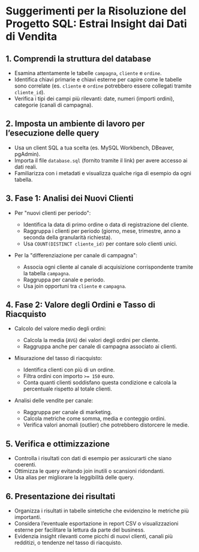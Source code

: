 
# Suggerimenti per la Risoluzione del Progetto SQL: Estrai Insight dai Dati di Vendita

## 1. Comprendi la struttura del database

- Esamina attentamente le tabelle `campagna`, `cliente` e `ordine`.
- Identifica chiavi primarie e chiavi esterne per capire come le tabelle sono correlate (es. `cliente` e `ordine` potrebbero essere collegati tramite `cliente_id`).
- Verifica i tipi dei campi più rilevanti: date, numeri (importi ordini), categorie (canali di campagna).

## 2. Imposta un ambiente di lavoro per l’esecuzione delle query

- Usa un client SQL a tua scelta (es. MySQL Workbench, DBeaver, pgAdmin).
- Importa il file `database.sql` (fornito tramite il link) per avere accesso ai dati reali.
- Familiarizza con i metadati e visualizza qualche riga di esempio da ogni tabella.

## 3. Fase 1: Analisi dei Nuovi Clienti

- Per "nuovi clienti per periodo":
  - Identifica la data di primo ordine o data di registrazione del cliente.
  - Raggruppa i clienti per periodo (giorno, mese, trimestre, anno a seconda della granularità richiesta).
  - Usa `COUNT(DISTINCT cliente_id)` per contare solo clienti unici.

- Per la "differenziazione per canale di campagna":
  - Associa ogni cliente al canale di acquisizione corrispondente tramite la tabella `campagna`.
  - Raggruppa per canale e periodo.
  - Usa join opportuni tra `cliente` e `campagna`.

## 4. Fase 2: Valore degli Ordini e Tasso di Riacquisto

- Calcolo del valore medio degli ordini:
  - Calcola la media (`AVG`) dei valori degli ordini per cliente.
  - Raggruppa anche per canale di campagna associato ai clienti.

- Misurazione del tasso di riacquisto:
  - Identifica clienti con più di un ordine.
  - Filtra ordini con importo `>= 150` euro.
  - Conta quanti clienti soddisfano questa condizione e calcola la percentuale rispetto al totale clienti.

- Analisi delle vendite per canale:
  - Raggruppa per canale di marketing.
  - Calcola metriche come somma, media e conteggio ordini.
  - Verifica valori anomali (outlier) che potrebbero distorcere le medie.

  
## 5. Verifica e ottimizzazione

- Controlla i risultati con dati di esempio per assicurarti che siano coerenti.
- Ottimizza le query evitando join inutili o scansioni ridondanti.
- Usa alias per migliorare la leggibilità delle query.

## 6. Presentazione dei risultati

- Organizza i risultati in tabelle sintetiche che evidenzino le metriche più importanti.
- Considera l’eventuale esportazione in report CSV o visualizzazioni esterne per facilitare la lettura da parte del business.
- Evidenzia insight rilevanti come picchi di nuovi clienti, canali più redditizi, o tendenze nel tasso di riacquisto.
